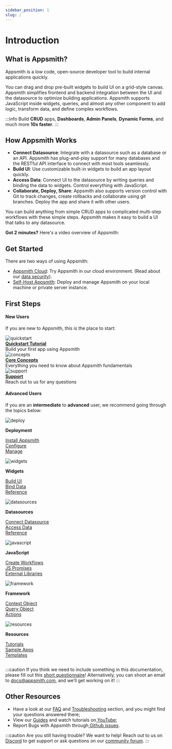 ```yaml
---
sidebar_position: 1
slug: /
---
```

# Introduction

## What is Appsmith?

Appsmith is a low code, open-source developer tool to build internal applications quickly.

You can drag and drop pre-built widgets to build UI on a grid-style canvas. Appsmith simplifies frontend and backend integration between the UI and the datasource to optimize building applications. Appsmith supports JavaScript inside widgets, queries, and almost any other component to add logic, transform data, and define complex workflows.

:::info
Build **CRUD** apps, **Dashboards**, **Admin Panels**, **Dynamic Forms**, and much more **10x faster**.
:::

## How Appsmith Works

* **Connect Datasource**: Integrate with a datasource such as a database or an API. Appsmith has plug-and-play support for many databases and the RESTful API interface to connect with most tools seamlessly.
* **Build UI**: Use customizable built-in widgets to build an app layout quickly.
* **Access Data**: Connect UI to the datasource by writing queries and binding the data to widgets. Control everything with JavaScript.
* **Collaborate, Deploy, Share**: Appsmith also supports version control with Git to track changes, create rollbacks and collaborate using git branches. Deploy the app and share it with other users.

You can build anything from simple CRUD apps to complicated multi-step workflows with these simple steps. Appsmith makes it easy to build a UI that talks to any datasource.

**Got 2 minutes?** Here's a video overview of Appsmith:

<object data="https://www.youtube.com/embed/Dxe_NzdGzL4?autoplay=0" width='860px' height='515px'></object> 

## **Get Started**

There are two ways of using Appsmith:

* [Appsmith Cloud](https://app.appsmith.com/): Try Appsmith in our cloud environment. (Read about our [data security](./product/security.md)).
* [Self-Host Appsmith](getting-started/setup/): Deploy and manage Appsmith on your local machine or private server instance.

## First Steps

#### **New Users**

If you are new to Appsmith, this is the place to start:

<!-- <div class="gridContainer">
   <div class="containerRow">
      <div class="containerCol">
         <div class="containerCol"><img class="containerImage" src="https://ik.imagekit.io/iyat1fg3juj/quickstart_qZKI7b9na.png?ik-sdk-version=javascript-1.4.3&amp;updatedAt=1657567806641" alt="quickstart" /></div>
         <div class="containerCol"><a class="containerLink" href="/getting-started/start-building">Quickstart Tutorial</a></div>
         <div class="containerCol">
            <div class="containerDescription">Build your first app using Appsmith</div>
         </div>
      </div>
   </div>
</div>
<div class="gridContainer">
   <div class="containerRow">
      <div class="containerCol">
         <div class="containerCol">
             <img class="containerImage" src="https://ik.imagekit.io/iyat1fg3juj/concepts_f_oFY_5zS.png?ik-sdk-version=javascript-1.4.3&#x26;updatedAt=1657568503368" alt="concepts"/>
         </div>
         <div class="containerCol"><a class="containerLink" href="core-concepts/connecting-to-data-sources">Core Concepts</a></div>
         <div class="containerCol">
            <div class="containerDescription">Everything you need to know about Appsmith fundamentals </div>
         </div>
      </div>
   </div>
</div>
<div class="gridContainer">
   <div class="containerRow">
      <div class="containerCol">
         <div class="containerCol">
             <img class="containerImage" src="https://ik.imagekit.io/iyat1fg3juj/support1_Fanv9b1dK.png?ik-sdk-version=javascript-1.4.3&#x26;updatedAt=1657570424985" alt="concepts"/>
         </div>
         <div class="containerCol"><a class="containerLink" href="https://community.appsmith.com/">Support</a></div>
         <div class="containerCol">
            <div class="containerDescription">Reach out to us for any questions</div>
         </div>
      </div>
   </div>
</div> -->

<div class="container">
   <div class="column column-one">
    <div class="containerCol">
         <img class="containerImage" src="https://ik.imagekit.io/iyat1fg3juj/quickstart_qZKI7b9na.png?ik-sdk-version=javascript-1.4.3&amp;updatedAt=1657567806641" alt="quickstart"/>
      </div> 
      <b><a href="/getting-started/start-building">Quickstart Tutorial</a></b>
      <div class="containerDescription">Build your first app using Appsmith 
      </div>
   </div>

   <div class="column column-two">
      <div class="containerCol">
         <img class="containerImage" src="https://ik.imagekit.io/iyat1fg3juj/concepts_f_oFY_5zS.png?ik-sdk-version=javascript-1.4.3&#x26;updatedAt=1657568503368" alt="concepts"/>
      </div>
      <b><a href="core-concepts/connecting-to-data-sources">Core Concepts</a></b>
      <div class="containerDescription">Everything you need to know about Appsmith fundamentals 
      </div>
   </div>
   

   <div class="column column-three">
   <div class="containerCol">
         <img class="containerImage" src="https://ik.imagekit.io/iyat1fg3juj/support1_Fanv9b1dK.png?ik-sdk-version=javascript-1.4.3&#x26;updatedAt=1657570424985" alt="support"/>
      </div>
      <b><a href="https://community.appsmith.com/">Support</a></b>
      <div class="containerDescription">Reach out to us for any questions 
      </div>
   </div>
  
</div>


#### Advanced Users

If you are an **intermediate** to **advanced** user, we recommend going through the topics below:

<div class="container">
   <div class="column column-one">
    <div class="containerCol">
         <img class="containerImage" src="/img/hosting1-icon.png" alt="deploy"/>
      </div> 
   <p><strong>Deployment</strong></p><p><a href="getting-started/setup/">Install Appsmith<br/></a><a href="getting-started/setup/instance-configuration/">Configure</a><br/><a href="getting-started/setup/instance-management/">Manage</a></p>
   </div>

   <div class="column column-two">
      <div class="containerCol">
         <img class="containerImage" src="/img/widget-icon.png" alt="widgets"/>
      </div> 
   <p><strong>Widgets</strong></p><p><a href="core-concepts/building-ui/">Build UI</a><br/><a href="core-concepts/data-access-and-binding/displaying-data-read/">Bind Data</a><br/><a href="reference/widgets/">Reference</a></p>
   </div>
   

   <div class="column column-three">
   <div class="containerCol">
         <img class="containerImage" src="/img/database-icon.png" alt="datasources"/>
      </div> 
   <p><strong>Datasources</strong></p><p><a href="core-concepts/connecting-to-data-sources/">Connect Datasource</a><br/><a href="core-concepts/data-access-and-binding/querying-a-database/">Access Data</a><br/><a href="reference/datasources/">Reference</a></p>
   </div>
  
</div>
<div class="container">
   <div class="column column-one">
    <div class="containerCol">
         <img class="containerImage" src="/img/hosting1-icon.png" alt="javascript"/>
      </div> 
   <p><strong>JavaScript</strong></p><p><a href="core-concepts/writing-code/workflows">Create Workflows</a><br/><a href="core-concepts/writing-code/javascript-promises">JS Promises</a><br/><a href="core-concepts/writing-code/ext-libraries">External Libraries</a><br/></p> 
   </div>

   <div class="column column-two">
      <div class="containerCol">
         <img class="containerImage" src="/img/widget-icon.png" alt="framework"/>
      </div> 
   <p><strong>Framework</strong></p><p><a href="reference/appsmith-framework/context-object">Context Object</a><br/><a href="reference/appsmith-framework/query-object">Query Object</a><br/><a href="reference/appsmith-framework/widget-actions/">Actions</a><br/></p>
   </div>
   

   <div class="column column-three">
   <div class="containerCol">
         <img class="containerImage" src="/img/database-icon.png" alt="resources"/>
      </div> 
   <p><strong>Resources</strong></p><p><a href="learning-and-resources/tutorials/"><strong></strong><strong></strong>Tutorials</a><br/><a href="learning-and-resources/sample-apps">Sample Apps</a><br/><a href="https://www.appsmith.com/templates">Templates</a><br/></p>
   </div>
  
</div>


:::caution
If you think we need to include something in this documentation, please fill out this [short questionnaire](https://e1fms9m33tg.typeform.com/to/fRiiqHPt)! Alternatively, you can shoot an email to [docs@appsmith.com](mailto:docs@appsmith.com), and we’ll get working on it!
:::

## Other Resources

* Have a look at our [FAQ](getting-started/faq.md) and [Troubleshooting](help-and-support/troubleshooting-guide/) section, and you might find your questions answered there;
* View our [Guides](learning-and-resources/how-to-guides/) and watch tutorials on[ YouTube](https://www.youtube.com/appsmith);
* Report Bugs with Appsmith through[ Github issues](https://github.com/appsmithorg/appsmith/issues).

:::caution
Are you still having trouble? We want to help! Reach out to us on[ Discord](https://discord.com/invite/rBTTVJp) to get support or ask questions on our [community forum](https://community.appsmith.com).
:::
